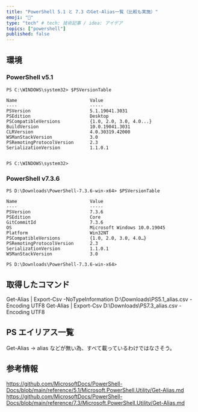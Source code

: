 ```yaml
---
title: "PowerShell 5.1 と 7.3 のGet-Alias一覧（比較も実施）"
emoji: "🦔"
type: "tech" # tech: 技術記事 / idea: アイデア
topics: ["powershell"]
published: false
---
```

## 環境
### PowerShell v5.1
```
PS C:\WINDOWS\system32> $PSVersionTable

Name                           Value
----                           -----
PSVersion                      5.1.19041.3031
PSEdition                      Desktop
PSCompatibleVersions           {1.0, 2.0, 3.0, 4.0...}
BuildVersion                   10.0.19041.3031
CLRVersion                     4.0.30319.42000
WSManStackVersion              3.0
PSRemotingProtocolVersion      2.3
SerializationVersion           1.1.0.1


PS C:\WINDOWS\system32>
```
### PowerShell v7.3.6
```
PS D:\Downloads\PowerShell-7.3.6-win-x64> $PSVersionTable

Name                           Value
----                           -----
PSVersion                      7.3.6
PSEdition                      Core
GitCommitId                    7.3.6
OS                             Microsoft Windows 10.0.19045
Platform                       Win32NT
PSCompatibleVersions           {1.0, 2.0, 3.0, 4.0…}
PSRemotingProtocolVersion      2.3
SerializationVersion           1.1.0.1
WSManStackVersion              3.0

PS D:\Downloads\PowerShell-7.3.6-win-x64>
```
## 取得したコマンド
Get-Alias | Export-Csv -NoTypeInformation D:\Downloads\PS5.1_alias.csv -Encoding UTF8
Get-Alias | Export-Csv D:\Downloads\PS7.3_alias.csv -Encoding UTF8
## PS エイリアス一覧
Get-Alias -> alias などが無い為、すべて載っているわけではなさそう。

## 参考情報
https://github.com/MicrosoftDocs/PowerShell-Docs/blob/main/reference/5.1/Microsoft.PowerShell.Utility/Get-Alias.md
https://github.com/MicrosoftDocs/PowerShell-Docs/blob/main/reference/7.3/Microsoft.PowerShell.Utility/Get-Alias.md
